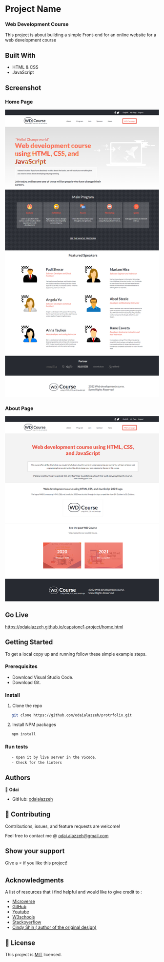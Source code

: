 
[](https://img.shields.io/badge/Microverse-blueviolet)

# Project Name

 ### Web Development Course
 
This project is about building a simple Front-end for an online website for a web development course


## Built With

- HTML & CSS
- JavaScript

## Screenshot

### Home Page 

![home-page](images/home-page.png)


### About Page 

![about-page](images/AboutPage.png)

## Go Live 
https://odaialazzeh.github.io/capstone1-project/home.html


## Getting Started

To get a local copy up and running follow these simple example steps.


### Prerequisites
- Download Visual Studio Code.
- Download Git.

### Install

1. Clone the repo
```sh
   git clone https://github.com/odaialazzeh/protrfolio.git
```
2. Install NPM packages
```sh
   npm install
```

### Run tests
 ```sh
    - Open it by live server in the VScode.
    - Check for the linters
 ```


## Authors

👤 **Odai**

- GitHub: [odaialazzeh](https://github.com/odaialazzeh)


## 🤝 Contributing

Contributions, issues, and feature requests are welcome!

Feel free to contact me @ odai.alazzeh@gmail.com

## Show your support

Give a ⭐️ if you like this project!

## Acknowledgments

A list of resources that i find helpful and would like to give credit to :

- [Microverse ](https://www.microverse.org)
- [GitHub ](https://www.github.com)
- [Youtube ](https://www.youtube.com)
- [W3schools ](https://www.w3schools.com)
- [Stackoverflow ](https://stackoverflow.com)
- [Cindy Shin ( author of the original design)](https://www.behance.net/gallery/29845175/CC-Global-Summit-2015)


## 📝 License

This project is [MIT](https://github.com/odaialazzeh/capstone1-project/blob/feature/License) licensed.

